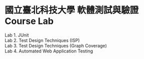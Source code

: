 # 國立臺北科技大學 軟體測試與驗證 Course Lab
Lab 1. JUnit<br>
Lab 2. Test Design Techniques (ISP)<br>
Lab 3. Test Design Techniques (Graph Coverage)<br>
Lab 4. Automated Web Application Testing
